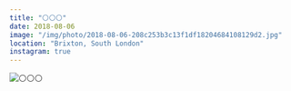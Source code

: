 ```yaml
---
title: "⚪️⚪️⚪️"
date: 2018-08-06
image: "/img/photo/2018-08-06-208c253b3c13f1df18204684108129d2.jpg"
location: "Brixton, South London"
instagram: true
---
```


![⚪️⚪️⚪️](/img/photo/2018-08-06-208c253b3c13f1df18204684108129d2.jpg)
